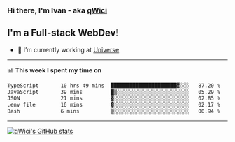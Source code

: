 ### Hi there, I'm Ivan - aka [qWici][website]

## I'm a Full-stack WebDev!
- 🔭 I’m currently working at [Universe][universe]

---

📊 **This week I spent my time on**
<!--START_SECTION:waka-->

```txt
TypeScript       10 hrs 49 mins  █████████████████████▓░░░   87.20 %
JavaScript       39 mins         █▒░░░░░░░░░░░░░░░░░░░░░░░   05.29 %
JSON             21 mins         ▓░░░░░░░░░░░░░░░░░░░░░░░░   02.85 %
.env file        16 mins         ▓░░░░░░░░░░░░░░░░░░░░░░░░   02.17 %
Bash             6 mins          ▒░░░░░░░░░░░░░░░░░░░░░░░░   00.94 %
```

<!--END_SECTION:waka-->

---

[![qWici's GitHub stats](https://github-readme-stats.vercel.app/api?username=qWici)](https://github.com/qWici/github-readme-stats)

[website]: https://devkucher.com
[twitter]: https://twitter.com/KucherDev
[linkedin]: https://www.linkedin.com/in/ivankucher
[universe]: https://universeapps.limited
